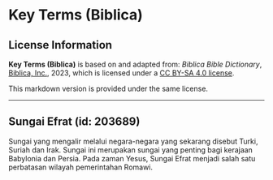 # Key Terms (Biblica)

## License Information

**Key Terms (Biblica)** is based on and adapted from: _Biblica Bible Dictionary_, [Biblica, Inc.](https://www.biblica.com/), 2023, which is licensed under a [CC BY-SA 4.0 license](https://creativecommons.org/licenses/by-sa/4.0/legalcode.en).

This markdown version is provided under the same license.



--------------------------------

## Sungai Efrat (id: 203689)

Sungai yang mengalir melalui negara\-negara yang sekarang disebut Turki, Suriah dan Irak. Sungai ini merupakan sungai yang penting bagi kerajaan Babylonia dan Persia. Pada zaman Yesus, Sungai Efrat menjadi salah satu perbatasan wilayah pemerintahan Romawi.


